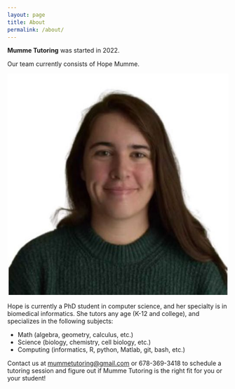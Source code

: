 ```yaml
---
layout: page
title: About
permalink: /about/
---
```


**Mumme Tutoring** was started in 2022. 

Our team currently consists of Hope Mumme. 

![hmumme_image](Hmumme.jpg)

Hope is currently a PhD student in computer science, and her specialty is in biomedical informatics.
She tutors any age (K-12 and college), and specializes in the following subjects:
- Math (algebra, geometry, calculus, etc.)
- Science (biology, chemistry, cell biology, etc.)
- Computing (informatics, R, python, Matlab, git, bash, etc.)

Contact us at mummetutoring@gmail.com or 678-369-3418 to schedule a tutoring session and figure out if 
Mumme Tutoring is the right fit for you or your student!